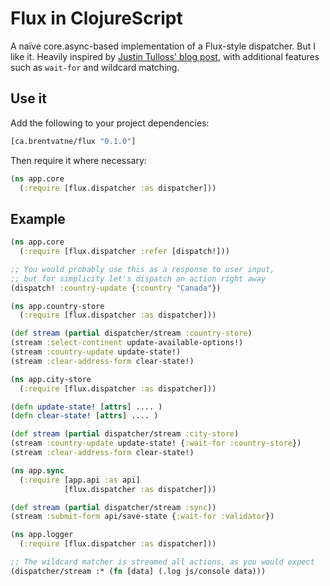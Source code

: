 # Flux in ClojureScript

A naïve core.async-based implementation of a Flux-style dispatcher.
But I like it. Heavily inspired by [Justin Tulloss' blog post](https://justin.harmonize.fm/development/2014/08/05/om-and-flux.html), with additional features such as `wait-for` and wildcard matching.

## Use it

Add the following to your project dependencies:
```clojure
[ca.brentvatne/flux "0.1.0"]
```

Then require it where necessary:

```clojure
(ns app.core
  (:require [flux.dispatcher :as dispatcher]))
```

## Example

```clojure
(ns app.core
  (:require [flux.dispatcher :refer [dispatch!]))

;; You would probably use this as a response to user input,
;; but for simplicity let's dispatch an action right away
(dispatch! :country-update {:country "Canada"})

(ns app.country-store
  (:require [flux.dispatcher :as dispatcher]))

(def stream (partial dispatcher/stream :country-store)
(stream :select-continent update-available-options!)
(stream :country-update update-state!)
(stream :clear-address-form clear-state!)

(ns app.city-store
  (:require [flux.dispatcher :as dispatcher]))

(defn update-state! [attrs] .... )
(defn clear-state! [attrs] .... )

(def stream (partial dispatcher/stream :city-store)
(stream :country-update update-state! {:wait-for :country-store})
(stream :clear-address-form clear-state!)

(ns app.sync
  (:require [app.api :as api]
            [flux.dispatcher :as dispatcher]))

(def stream (partial dispatcher/stream :sync))
(stream :submit-form api/save-state {:wait-for :validator})

(ns app.logger
  (:require [flux.dispatcher :as dispatcher]))

;; The wildcard matcher is streamed all actions, as you would expect
(dispatcher/stream :* (fn [data] (.log js/console data)))
```
